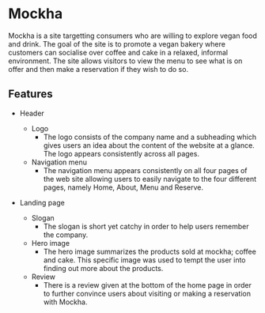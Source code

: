 # Mockha

Mockha is a site targetting consumers who are willing to explore vegan food and drink. The goal of the site is to promote a vegan bakery where customers can socialise over coffee and cake in a relaxed, informal environment. The site allows visitors to view the menu to see what is on offer and then make a reservation if they wish to do so.

## Features 

* Header
    * Logo
        * The logo consists of the company name and a subheading  which gives users an idea about the content of the website at a glance. The logo appears consistently across all pages.
    * Navigation menu 
        * The navigation menu appears consistently on all four pages of the web site allowing users to easily navigate to the four different pages, namely Home, About, Menu and Reserve.

* Landing page 
    * Slogan 
        * The slogan is short yet catchy in order to help users remember the company. 
    * Hero image 
        *   The hero image summarizes the products sold at mockha; coffee and cake. This specific image was used to tempt the user into finding out more about the products. 
    * Review 
        * There is a review given at the bottom of the home page in order to further convince users about visiting or making a reservation with Mockha.

